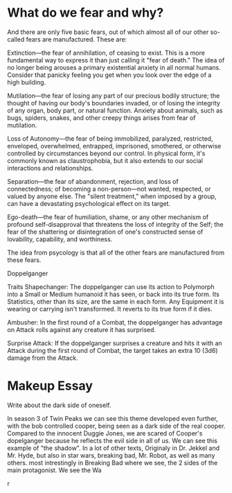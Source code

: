 # What do we fear and why?
And there are only five basic fears, out of which almost all of our other so-called fears are manufactured. These are:

   Extinction—the fear of annihilation, of ceasing to exist. This is a more fundamental way to express it than just calling it "fear of death." The idea of no longer being arouses a primary existential anxiety in all normal humans. Consider that panicky feeling you get when you look over the edge of a high building.

   Mutilation—the fear of losing any part of our precious bodily structure; the thought of having our body's boundaries invaded, or of losing the integrity of any organ, body part, or natural function. Anxiety about animals, such as bugs, spiders, snakes, and other creepy things arises from fear of mutilation.

   Loss of Autonomy—the fear of being immobilized, paralyzed, restricted, enveloped, overwhelmed, entrapped, imprisoned, smothered, or otherwise controlled by circumstances beyond our control. In physical form, it's commonly known as claustrophobia, but it also extends to our social interactions and relationships.


   Separation—the fear of abandonment, rejection, and loss of connectedness; of becoming a non-person—not wanted, respected, or valued by anyone else. The "silent treatment," when imposed by a group, can have a devastating psychological effect on its target.


   Ego-death—the fear of humiliation, shame, or any other mechanism of profound self-disapproval that threatens the loss of integrity of the Self; the fear of the shattering or disintegration of one's constructed sense of lovability, capability, and worthiness.

The idea from psycology is that all of the other fears are manufactured from these fears.


Doppelganger

Traits
Shapechanger: The doppelganger can use its action to Polymorph into a Small or Medium humanoid it has seen, or back into its true form. Its Statistics, other than its size, are the same in each form. Any Equipment it is wearing or carrying isn't transformed. It reverts to its true form if it dies.

Ambusher: In the first round of a Combat, the doppelganger has advantage on Attack rolls against any creature it has surprised.

Surprise Attack: If the doppelganger surprises a creature and hits it with an Attack during the first round of Combat, the target takes an extra 10 (3d6) damage from the Attack.


# Makeup Essay
Write about the dark side of oneself.

In season 3 of Twin Peaks we can see this theme developed even further, with the bob controlled cooper, being seen as a dark side of the real  cooper. Compared to the innocent Duggie Jones, we are scared of Cooper's dopelganger because he reflects the evil side in all of us. We can see this example of "the shadow". In a lot of other texts, Originaly in Dr. Jekkel and Mr. Hyde, but also in star wars, breaking bad, Mr. Robot, as well as many others. most intrestingly in Breaking Bad where we see, the 2 sides of the main protagonist. We see the Wa 


r
